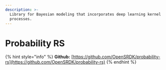 ```yaml
---
description: >-
  Library for Bayesian modeling that incorporates deep learning kernel Gaussian
  processes.
---
```


# Probability RS

{% hint style="info" %}
**Github:** [https://github.com/OpenSRDK/probability-rs](https://github.com/OpenSRDK/probability-rs)
{% endhint %}
